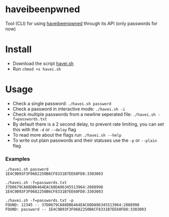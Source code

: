 # haveibeenpwned
Tool (CLI) for using [haveibeenpwned](https://haveibeenpwned.com/Passwords) through its API (only passwords for now)


# Install

- Download the script [havei.sh](https://raw.githubusercontent.com/MrBlaise/haveibeenpwned/master/havei.sh) 
- Run `chmod +x havei.sh`

# Usage

- Check a single password: `./havei.sh password`
- Check a password in interactive mode: `./havei.sh -i`
- Check multiple passwords from a newline seperated file: `./havei.sh -f=passwords.txt`
- By default there is a 2 second delay, to prevent rate limiting, you can set this with the `-d` or `--delay` flag
- To read more about the flags run `./havei.sh --help`
- To write out plain passwords and their statuses use the `-p` or `--plain` flag

### Examples
```
./havei.sh password
1E4C9B93F3F0682250B6CF8331B7EE68FD8:3303003

./havei.sh -f=passwords.txt
37D0679CA88DB6464EAC60DA96345513964:2088998
1E4C9B93F3F0682250B6CF8331B7EE68FD8:3303003

./havei.sh -f=passwords.txt -p
FOUND: 12345 -- 37D0679CA88DB6464EAC60DA96345513964:2088998 
FOUND: password -- 1E4C9B93F3F0682250B6CF8331B7EE68FD8:3303003
```

